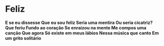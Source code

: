 # Feliz
**E se eu dissesse
Que eu sou feliz
Seria uma mentira 
Ou seria cicatriz?
Que feriu
Fundo ao coração
Se enraizou na mente
Me compos uma canção 
Que agora
Só existe em meus lábios
Nessa música que canto 
Em um grito solitário**